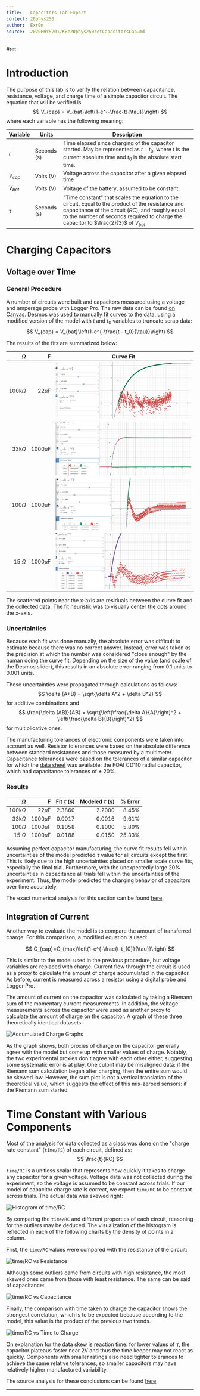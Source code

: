 ```yaml
---
title:   Capacitors Lab Export
context: 20phys250
author:  Exr0n
source:  2020PHYS201/KBe20phys250retCapacitorsLab.md
---
```


#ret 

# Introduction

The purpose of this lab is to verify the relation between capacitance, resistance, voltage, and charge time of a simple capacitor circuit. The equation that will be verified is
$$
V_{cap} = V_{bat}\left(1-e^{-\frac{t}{\tau}}\right)
$$
where each variable has the following meaning:

| Variable | Units | Description |
|----------|-------|-------------|
$t$ | Seconds (s) | Time elapsed since charging of the capacitor started. May be represented as $t-t_0$, where $t$ is the current absolute time and $t_0$ is the absolute start time.
$V_{cap}$ | Volts (V) | Voltage across the capacitor after a given elapsed time
$V_{bat}$ | Volts (V) | Voltage of the battery, assumed to be constant.
$\tau$ | Seconds (s) | "Time constant" that scales the equation to the circuit. Equal to the product of the resistance and capacitance of the circuit ($RC$), and roughly equal to the number of seconds required to charge the capacitor to $\frac{2}{3}$ of $V_{bat}$.

# Charging Capacitors

## Voltage over Time

### General Procedure

A number of circuits were built and capacitors measured using a voltage and amperage probe with Logger Pro. The raw data can be found [on Canvas](https://nuevaschool.instructure.com/courses/2851/assignments/52558). Desmos was used to manually fit curves to the data, using a modified version of the model with $t$ and $t_0$ variables to truncate scrap data:
$$
V_{cap} = V_{bat}\left(1-e^{-\frac{t - t_0}{\tau}}\right)
$$

The results of the fits are summarized below:

| $\Omega$ | F | Curve Fit |
|---------:|--:|-----------|
100k$\Omega$ | 22$\mu$F | ![](KBesrcCapacitor22microF100kO.png)
33k$\Omega$  | 1000$\mu$F | ![](./KBesrcCapacitor0.047microF33kO.png) 
100$\Omega$  | 1000$\mu$F | ![](./KBesrcCapacitor1000microF100ohm.png)
15 $\Omega$  | 1000$\mu$F | ![](./KBesrcCapacitor1000microF15ohm.png) 

The scattered points near the x-axis are residuals between the curve fit and the collected data. The fit heuristic was to visually center the dots around the x-axis.

### Uncertainties
Because each fit was done manually, the absolute error was difficult to estimate because there was no correct answer. Instead, error was taken as the precision at which the number was considered "close enough" by the human doing the curve fit. Depending on the size of the value (and scale of the Desmos slider), this results in an absolute error ranging from 0.1 units to 0.001 units.

These uncertainties were propagated through calculations as follows:
$$
\delta (A+B) = \sqrt{\delta A^2 + \delta B^2}
$$
for additive combinations and 
$$
\frac{\delta (AB)}{AB} = \sqrt{\left(\frac{\delta A}{A}\right)^2 + \left(\frac{\delta B}{B}\right)^2}
$$
for multiplicative ones.

The manufacturing tolerances of electronic components were taken into account as well. Resistor tolerances were based on the absolute difference between standard resistances and those measured by a multimeter. Capacitance tolerances were based on the tolerances of a similar capacitor for which the [data sheet](http://www.paullinebarger.net/DS/Foai/Foai%20%5Bradial%20thru-hole%5D%20CD110%20Series.pdf) was available: the FOAI CD110 radial capacitor, which had capacitance tolerances of $\pm$ 20%. 

### Results

| $\Omega$ | F | Fit $\tau$ (s) | Modeled $\tau$ (s) | % Error |
|---------:|--:|-----------:|---------------:|--------:|
100k$\Omega$ | 22$\mu$F   | 2.3860 | 2.2000 | 8.45%
33k$\Omega$  | 1000$\mu$F | 0.0017 | 0.0016 | 9.61%
100$\Omega$  | 1000$\mu$F | 0.1058 | 0.1000 | 5.80%
15 $\Omega$  | 1000$\mu$F | 0.0188 | 0.0150 | 25.33%

Assuming perfect capacitor manufacturing, the curve fit results fell within uncertainties of the model predicted $\tau$ value for all circuits except the first. This is likely due to the high uncertainties placed on smaller scale curve fits, especially the final trial. Furthermore, with the unexpectedly large 20% uncertainties in capacitance all trials fell within the uncertainties of the experiment. Thus, the model predicted the charging behavior of capacitors over time accurately.

The exact numerical analysis for this section can be found [here](https://docs.google.com/spreadsheets/d/1Hw9ooz0CtAvTP9vtw1VT9pVyfsW39IojwwrQX94VJQY/edit?usp=sharing).

## Integration of Current

Another way to evaluate the model is to compare the amount of transferred charge. For this comparison, a modified equation is used: 

$$
C_{cap}=C_{max}\left(1-e^{-\frac{t-t_{0}}{\tau}}\right)
$$

This is similar to the model used in the previous procedure, but voltage variables are replaced with charge. Current flow through the circuit is used as a proxy to calculate the amount of charge accumulated in the capacitor. As before, current is measured across a resistor using a digital probe and Logger Pro.

The amount of current on the capacitor was calculated by taking a Riemann sum of the momentary current measurements. In addition, the voltage measurements across the capacitor were used as another proxy to calculate the amount of charge on the capacitor. A graph of these three theoretically identical datasets:

![Accumulated Charge Graphs](https://docs.google.com/spreadsheets/d/e/2PACX-1vRfxrZPfJZareibOZN-KammmgQDBDb5PVMBNmzCvUb_0tSn_TUNsLFQPM8ehfIKGEOaIhL86IoPFdb0/pubchart?oid=483417085&format=image)

As the graph shows, both proxies of charge on the capacitor generally agree with the model but come up with smaller values of charge. Notably, the two experimental proxies don't agree with each other either, suggesting some systematic error is at play. One culprit may be misaligned data: if the Riemann sum calculation began after charging, then the entire sum would be skewed low. However, the sum plot is not a vertical translation of the theoretical value, which suggests the effect of this mis-zeroed sensors: if the Riemann sum started 

# Time Constant with Various Components

Most of the analysis for data collected as a class was done on the "charge rate constant" (`time/RC`) of each circuit, defined as:
$$
\frac{t}{RC}
$$

`time/RC` is a unitless scalar that represents how quickly it takes to charge any capacitor for a given voltage. Voltage data was not collected during the experiment, so the voltage is assumed to be constant across trials. If our model of capacitor charge rate is correct, we expect `time/RC` to be constant across trials. The actual data was skewed right:

![Histogram of time/RC](https://docs.google.com/spreadsheets/d/e/2PACX-1vTdonVC_CHgEAoezSnGLXLRFZMhR0_IfTl8anSSMXwEDUR4iNzQbhVJGY8PyUq2e946cMuQbj5TSex_/pubchart?oid=587065174&format=image)

By comparing the `time/RC` and different properties of each circuit, reasoning for the outliers may be deduced. The visualization of the histogram is reflected in each of the following charts by the density of points in a column. 

First, the `time/RC` values were compared with the resistance of the circuit:

![time/RC vs Resistance](https://docs.google.com/spreadsheets/d/e/2PACX-1vTdonVC_CHgEAoezSnGLXLRFZMhR0_IfTl8anSSMXwEDUR4iNzQbhVJGY8PyUq2e946cMuQbj5TSex_/pubchart?oid=1655543849&format=image)

Although some outliers came from circuits with high resistance, the most skewed ones came from those with least resistance. The same can be said of capacitance:

![time/RC vs Capacitance](https://docs.google.com/spreadsheets/d/e/2PACX-1vTdonVC_CHgEAoezSnGLXLRFZMhR0_IfTl8anSSMXwEDUR4iNzQbhVJGY8PyUq2e946cMuQbj5TSex_/pubchart?oid=1866933099&format=image)

Finally, the comparison with time taken to charge the capacitor shows the strongest correlation, which is to be expected because according to the model, this value is the product of the previous two trends.

![time/RC vs Time to Charge](https://docs.google.com/spreadsheets/d/e/2PACX-1vTdonVC_CHgEAoezSnGLXLRFZMhR0_IfTl8anSSMXwEDUR4iNzQbhVJGY8PyUq2e946cMuQbj5TSex_/pubchart?oid=716778401&format=image)

On explanation for the data skew is reaction time: for lower values of $\tau$, the capacitor plateaus faster near 2V and thus the time keeper may not react as quickly. Components with smaller ratings also need tighter tolerances to achieve the same relative tolerances, so smaller capacitors may have relatively higher manufactured variability.

The source analysis for these conclusions can be found [here](https://docs.google.com/spreadsheets/d/1Xf3b3GKpNSIkuoEZTTcMQ2gjTIVnO4eHE5aJD3GEjqg/edit?usp=sharing).

---
